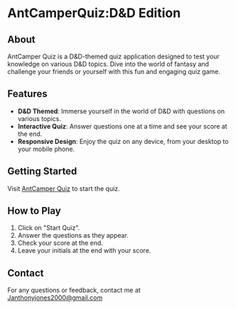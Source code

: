 # AntCamperQuiz:D&D Edition

## About

AntCamper Quiz is a D&D-themed quiz application designed to test your knowledge on various D&D topics. Dive into the world of fantasy and challenge your friends or yourself with this fun and engaging quiz game.

## Features

- **D&D Themed**: Immerse yourself in the world of D&D with questions on various topics.
- **Interactive Quiz**: Answer questions one at a time and see your score at the end.
- **Responsive Design**: Enjoy the quiz on any device, from your desktop to your mobile phone.

## Getting Started

Visit [AntCamper Quiz](https://antcamper.github.io/AntCamperQuiz/) to start the quiz.

## How to Play

1. Click on "Start Quiz".
2. Answer the questions as they appear.
3. Check your score at the end.
4. Leave your initials at the end with your score.
## Contact

For any questions or feedback, contact me at [Janthonyjones2000@gmail.com](mailto:Janthonyjones2000@gmail.com)
